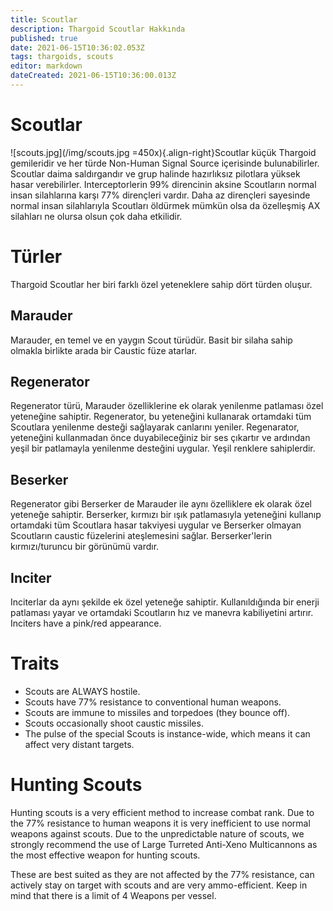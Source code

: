 ```yaml
---
title: Scoutlar
description: Thargoid Scoutlar Hakkında
published: true
date: 2021-06-15T10:36:02.053Z
tags: thargoids, scouts
editor: markdown
dateCreated: 2021-06-15T10:36:00.013Z
---
```


# Scoutlar
!\[scouts.jpg\](/img/scouts.jpg =450x){.align-right}Scoutlar küçük Thargoid gemileridir ve her türde Non-Human Signal Source içerisinde bulunabilirler. Scoutlar daima saldırgandır ve grup halinde hazırlıksız pilotlara yüksek hasar verebilirler. Interceptorlerin 99% direncinin aksine Scoutların normal insan silahlarına karşı 77% dirençleri vardır. Daha az dirençleri sayesinde normal insan silahlarıyla Scoutları öldürmek mümkün olsa da özelleşmiş AX silahları ne olursa olsun çok daha etkilidir.

# Türler

Thargoid Scoutlar her biri farklı özel yeteneklere sahip dört türden oluşur.

## Marauder
Marauder, en temel ve en yaygın Scout türüdür. Basit bir silaha sahip olmakla birlikte arada bir Caustic füze atarlar.

## Regenerator
Regenerator türü, Marauder özelliklerine ek olarak yenilenme patlaması özel yeteneğine sahiptir. Regenerator, bu yeteneğini kullanarak ortamdaki tüm Scoutlara yenilenme desteği sağlayarak canlarını yeniler. Regenarator, yeteneğini kullanmadan önce duyabileceğiniz bir ses çıkartır ve ardından yeşil bir patlamayla yenilenme desteğini uygular. Yeşil renklere sahiplerdir.

## Beserker
Regenerator gibi Berserker de Marauder ile aynı özelliklere ek olarak özel yeteneğe sahiptir. Berserker, kırmızı bir ışık patlamasıyla yeteneğini kullanıp ortamdaki tüm Scoutlara hasar takviyesi uygular ve Berserker olmayan Scoutların caustic füzelerini ateşlemesini sağlar. Berserker'lerin kırmızı/turuncu bir görünümü vardır.

## Inciter
Inciterlar da aynı şekilde ek özel yeteneğe sahiptir. Kullanıldığında bir enerji patlaması yayar ve ortamdaki Scoutların hız ve manevra kabiliyetini artırır. Inciters have a pink/red appearance.

# Traits
- Scouts are ALWAYS hostile.
- Scouts have 77% resistance to conventional human weapons.
- Scouts are immune to missiles and torpedoes (they bounce off).
- Scouts occasionally shoot caustic missiles.
- The pulse of the special Scouts is instance-wide, which means it can affect very distant targets.

# Hunting Scouts

Hunting scouts is a very efficient method to increase combat rank. Due to the 77% resistance to human weapons it is very inefficient to use normal weapons against scouts. Due to the unpredictable nature of scouts, we strongly recommend the use of Large Turreted Anti-Xeno Multicannons as the most effective weapon for hunting scouts.

These are best suited as they are not affected by the 77% resistance, can actively stay on target with scouts and are very ammo-efficient. Keep in mind that there is a limit of 4 Weapons per vessel.